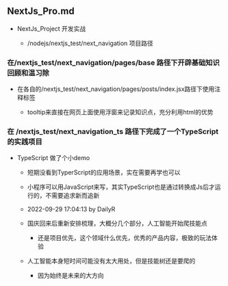## NextJs_Pro.md

- NextJs_Project 开发实战

	- /nodejs/nextjs_test/next_navigation  项目路径


### 在/nextjs_test/next_navigation/pages/base 路径下开辟基础知识回顾和温习除

- 在各自的/nextjs_test/next_navigation/pages/posts/index.jsx路径下使用注释标签

	- tooltip来直接在网页上面使用浮窗来记录知识点，充分利用html的优势


### 在 /nextjs_test/next_navigation_ts 路径下完成了一个TypeScript的实践项目

- TypeScript 做了个小demo

	- 短期没看到TyperScript的应用场景，实在需要再学也可以

	- 小程序可以用JavaScript来写，其实TypeScript也是通过转换成Js后才运行的，不需要追求新而追新

	- 2022-09-29 17:04:13 by DailyR

	- 国庆回来后重新安排梳理，大概分几个部分，人工智能开始爬技能点

		- 还是项目优先，这个领域什么优先，优秀的产品内容，极致的玩法体验

	- 人工智能本身短时间可能没有太大用处，但是技能树还是要爬的

		- 因为始终是未来的大方向